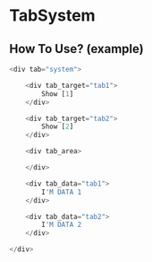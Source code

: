 # TabSystem

## How To Use? (example)

```javascript
<div tab="system">

    <div tab_target="tab1">
        Show [1]
    </div>

    <div tab_target="tab2">
        Show [2]
    </div>

    <div tab_area>

    </div>

    <div tab_data="tab1">
        I'M DATA 1
    </div>

    <div tab_data="tab2">
        I'M DATA 2
    </div>

</div>
```
